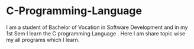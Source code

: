 # C-Programming-Language
I am a student of Bachelor of Vocation in Software Development and in my 1st Sem I learn the C programming Language . Here I am share topic wise my all programs which I learn.
